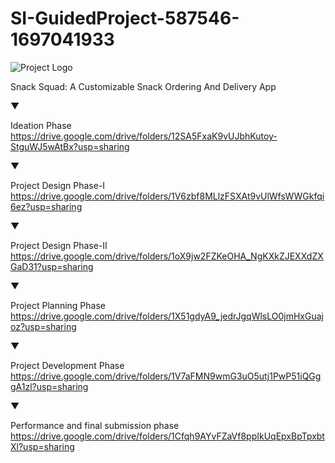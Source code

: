 # SI-GuidedProject-587546-1697041933

![Project Logo](images/logo.png)

Snack Squad: A Customizable Snack Ordering And Delivery App

▼

Ideation Phase
https://drive.google.com/drive/folders/12SA5FxaK9vUJbhKutoy-StguWJ5wAtBx?usp=sharing

▼

Project Design Phase-I
https://drive.google.com/drive/folders/1V6zbf8MLlzFSXAt9vUlWfsWWGkfqi6ez?usp=sharing

▼

Project Design Phase-II
https://drive.google.com/drive/folders/1oX9jw2FZKeOHA_NgKXkZJEXXdZXGaD31?usp=sharing

▼

Project Planning Phase
https://drive.google.com/drive/folders/1X51gdyA9_jedrJgqWlsLO0jmHxGuajoz?usp=sharing

▼

Project Development Phase
https://drive.google.com/drive/folders/1V7aFMN9wmG3uO5utj1PwP51iQGggA1zl?usp=sharing

▼

Performance and final submission phase
https://drive.google.com/drive/folders/1Cfqh9AYvFZaVf8ppIkUqEpxBpTpxbtXl?usp=sharing
